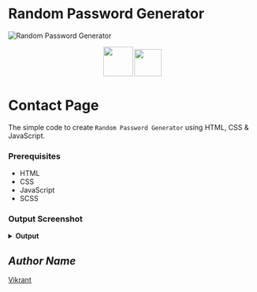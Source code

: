 # Random Password Generator
<!-- Visit <a href="https://thevkrant.github.io/Random-Password-Generator/">Here</a> -->

![Random Password Generator]()

<div align="center">
  <img height="60" src="https://user-images.githubusercontent.com/85709371/160287073-a5916332-8a80-4cb9-beed-965d0de82ef8.png">
  <img height="55" src="https://user-images.githubusercontent.com/85709371/160286209-622d2990-13e6-46a3-9877-2a0b73bb386d.png">
</div>

# Contact Page
The simple code to create `Random Password Generator` using HTML, CSS & JavaScript.

### Prerequisites
- HTML
- CSS
- JavaScript
- SCSS

### Output Screenshot
<details><summary><b>Output</b></summary>
  <p align="center">
    <a href="Outputs/output.png"><img src="https://user-images.githubusercontent.com/85709371/148745119-643a827c-c11e-434f-954a-b7ab8544c4fb.png" alt="output"></a>
  </p>
</details>

<!-- Visit <a href="https://thevkrant.github.io/Contact-page/">Here</a> -->

## *Author Name*
[Vikrant](https://github.com/thevkrant)
